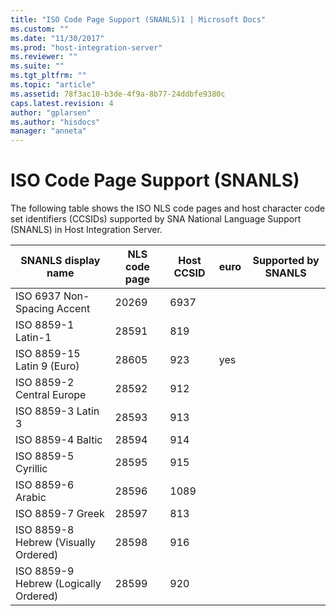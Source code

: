 ```yaml
---
title: "ISO Code Page Support (SNANLS)1 | Microsoft Docs"
ms.custom: ""
ms.date: "11/30/2017"
ms.prod: "host-integration-server"
ms.reviewer: ""
ms.suite: ""
ms.tgt_pltfrm: ""
ms.topic: "article"
ms.assetid: 78f3ac10-b3de-4f9a-8b77-24ddbfe9380c
caps.latest.revision: 4
author: "gplarsen"
ms.author: "hisdocs"
manager: "anneta"
---
```

# ISO Code Page Support (SNANLS)
The following table shows the ISO NLS code pages and host character code set identifiers (CCSIDs) supported by SNA National Language Support (SNANLS) in Host Integration Server.  
  
|SNANLS display name|NLS code page|Host CCSID|euro|Supported by SNANLS|  
|-------------------------|-------------------|----------------|----------|-------------------------|  
|ISO 6937 Non-Spacing Accent|20269|6937|||  
|ISO 8859-1 Latin-1|28591|819|||  
|ISO 8859-15 Latin 9 (Euro)|28605|923|yes||  
|ISO 8859-2 Central Europe|28592|912|||  
|ISO 8859-3 Latin 3|28593|913|||  
|ISO 8859-4 Baltic|28594|914|||  
|ISO 8859-5 Cyrillic|28595|915|||  
|ISO 8859-6 Arabic|28596|1089|||  
|ISO 8859-7 Greek|28597|813|||  
|ISO 8859-8 Hebrew (Visually Ordered)|28598|916|||  
|ISO 8859-9 Hebrew (Logically Ordered)|28599|920|||